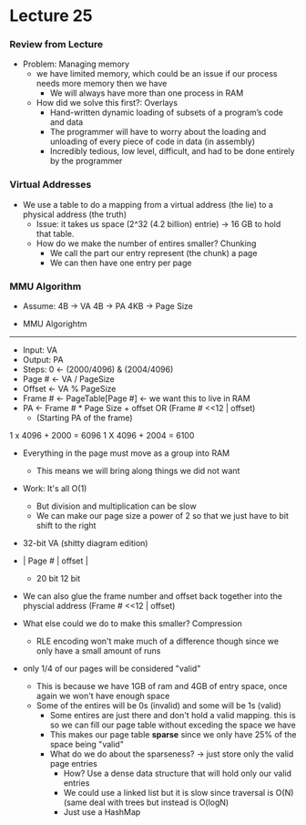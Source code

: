# Lecture 25

### Review from Lecture

* Problem: Managing memory
  * we have limited memory, which could be an issue if our process needs more memory then we have
    * We will always have more than one process in RAM
  * How did we solve this first?: Overlays
    * Hand-written dynamic loading of subsets of a program’s code and data
    * The programmer will have to worry about the loading and unloading of every piece of code in data (in assembly)
    * Incredibly tedious, low level, difficult, and had to be done entirely by the programmer
   
### Virtual Addresses

* We use a table to do a mapping from a virtual address (the lie) to a physical address (the truth)
  * Issue: it takes us space (2^32 (4.2 billion) entrie) -> 16 GB to hold that table.
  * How do we make the number of entires smaller? Chunking
    * We call the part our entry represent (the chunk) a page
    * We can then have one entry per page
   
### MMU Algorithm
   
* Assume:
  4B -> VA
  4B -> PA
  4KB -> Page Size

* MMU Algorightm
----------------
  * Input: VA
  * Output: PA
  * Steps: 0 <- (2000/4096) & (2004/4096)
  * Page # <- VA / PageSize
  * Offset <- VA % PageSize
  * Frame # <- PageTable[Page #] <- we want this to live in RAM
  * PA <- Frame # * Page Size + offset OR (Frame # <<12 | offset)
       * (Starting PA of the frame)

1 x 4096 + 2000 = 6096
1 X 4096 + 2004 = 6100

* Everything in the page must move as a group into RAM
  * This means we will bring along things we did not want
* Work: It's all O(1)
  * But division and multiplication can be slow
  * We can make our page size a power of 2 so that we just have to bit shift to the right
 
* 32-bit VA (shitty diagram edition)

* |    Page #    | offset |
    *  20 bit      12 bit

* We can also glue the frame number and offset back together into the physcial address (Frame # <<12 | offset)

* What else could we do to make this smaller? Compression
  * RLE encoding won't make much of a difference though since we only have a small amount of runs 

* only 1/4 of our pages will be considered "valid"
  * This is because we have 1GB of ram and 4GB of entry space, once again we won't have enough space
  * Some of the entires will be 0s (invalid) and some will be 1s (valid)
    * Some entires are just there and don't hold a valid mapping. this is so we can fill our page table without exceding the space we have
    * This makes our page table **sparse** since we only have 25% of the space being "valid"
    * What do we do about the sparseness? -> just store only the valid page entries
      * How? Use a dense data structure that will hold only our valid entries
      * We could use a linked list but it is slow since traversal is O(N) (same deal with trees but instead is O(logN)
      * Just use a HashMap
  

